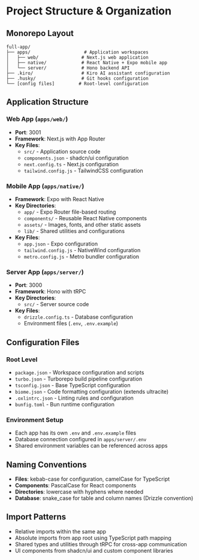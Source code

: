 # Project Structure & Organization

## Monorepo Layout

```
full-app/
├── apps/                    # Application workspaces
│   ├── web/                # Next.js web application
│   ├── native/             # React Native + Expo mobile app
│   └── server/             # Hono backend API
├── .kiro/                  # Kiro AI assistant configuration
├── .husky/                 # Git hooks configuration
└── [config files]         # Root-level configuration
```

## Application Structure

### Web App (`apps/web/`)
- **Port**: 3001
- **Framework**: Next.js with App Router
- **Key Files**:
  - `src/` - Application source code
  - `components.json` - shadcn/ui configuration
  - `next.config.ts` - Next.js configuration
  - `tailwind.config.js` - TailwindCSS configuration

### Mobile App (`apps/native/`)
- **Framework**: Expo with React Native
- **Key Directories**:
  - `app/` - Expo Router file-based routing
  - `components/` - Reusable React Native components
  - `assets/` - Images, fonts, and other static assets
  - `lib/` - Shared utilities and configurations
- **Key Files**:
  - `app.json` - Expo configuration
  - `tailwind.config.js` - NativeWind configuration
  - `metro.config.js` - Metro bundler configuration

### Server App (`apps/server/`)
- **Port**: 3000
- **Framework**: Hono with tRPC
- **Key Directories**:
  - `src/` - Server source code
- **Key Files**:
  - `drizzle.config.ts` - Database configuration
  - Environment files (`.env`, `.env.example`)

## Configuration Files

### Root Level
- `package.json` - Workspace configuration and scripts
- `turbo.json` - Turborepo build pipeline configuration
- `tsconfig.json` - Base TypeScript configuration
- `biome.json` - Code formatting configuration (extends ultracite)
- `.oxlintrc.json` - Linting rules and configuration
- `bunfig.toml` - Bun runtime configuration

### Environment Setup
- Each app has its own `.env` and `.env.example` files
- Database connection configured in `apps/server/.env`
- Shared environment variables can be referenced across apps

## Naming Conventions

- **Files**: kebab-case for configuration, camelCase for TypeScript
- **Components**: PascalCase for React components
- **Directories**: lowercase with hyphens where needed
- **Database**: snake_case for table and column names (Drizzle convention)

## Import Patterns

- Relative imports within the same app
- Absolute imports from app root using TypeScript path mapping
- Shared types and utilities through tRPC for cross-app communication
- UI components from shadcn/ui and custom component libraries